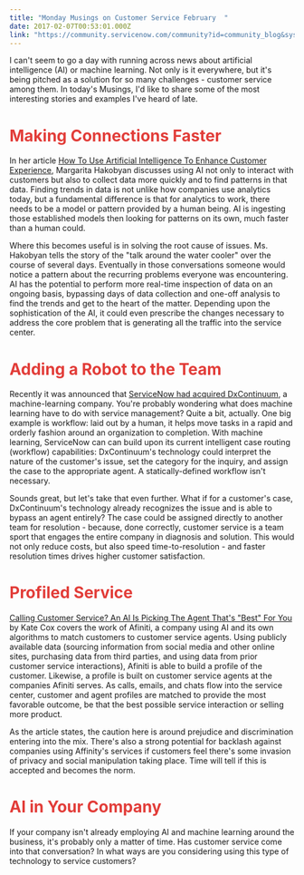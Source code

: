 ```yaml
---
title: "Monday Musings on Customer Service February  "
date: 2017-02-07T00:53:01.000Z
link: "https://community.servicenow.com/community?id=community_blog&sys_id=edada2a9dbd0dbc01dcaf3231f961992"
---
```

<p>I can't seem to go a day with running across news about artificial intelligence (AI) or machine learning. Not only is it everywhere, but it's being pitched as a solution for so many challenges - customer service among them. In today's Musings, I'd like to share some of the most interesting stories and examples I've heard of late.</p><p></p><h1><span style="color: #e23d39;">Making Connections Faster</span></h1><p>In her article <a title="stomerthink.com/how-to-use-artificial-intelligence-to-enhance-customer-experience/" href="http://customerthink.com/how-to-use-artificial-intelligence-to-enhance-customer-experience/">How To Use Artificial Intelligence To Enhance Customer Experience</a>, Margarita Hakobyan discusses using AI not only to interact with customers but also to collect data more quickly and to find patterns in that data. Finding trends in data is not unlike how companies use analytics today, but a fundamental difference is that for analytics to work, there needs to be a model or pattern provided by a human being. AI is ingesting those established models then looking for patterns on its own, much faster than a human could.</p><p></p><p>Where this becomes useful is in solving the root cause of issues. Ms. Hakobyan tells the story of the "talk around the water cooler" over the course of several days. Eventually in those conversations someone would notice a pattern about the recurring problems everyone was encountering. AI has the potential to perform more real-time inspection of data on an ongoing basis, bypassing days of data collection and one-off analysis to find the trends and get to the heart of the matter. Depending upon the sophistication of the AI, it could even prescribe the changes necessary to address the core problem that is generating all the traffic into the service center.</p><p></p><h1><span style="color: #e23d39;">Adding a Robot to the Team</span></h1><p>Recently it was announced that <a title="w.servicenow.com/company/media/press-room/servicenow-acquires-dxcontinuum.html" href="http://www.servicenow.com/company/media/press-room/servicenow-acquires-dxcontinuum.html">ServiceNow had acquired DxContinuum</a>, a machine-learning company. You're probably wondering what does machine learning have to do with service management? Quite a bit, actually. One big example is workflow: laid out by a human, it helps move tasks in a rapid and orderly fashion around an organization to completion. With machine learning, ServiceNow can can build upon its current intelligent case routing (workflow) capabilities: DxContinuum's technology could interpret the nature of the customer's issue, set the category for the inquiry, and assign the case to the appropriate agent. A statically-defined workflow isn't necessary.</p><p></p><p>Sounds great, but let's take that even further. What if for a customer's case, DxContinuum's technology already recognizes the issue and is able to bypass an agent entirely? The case could be assigned directly to another team for resolution - because, done correctly, customer service is a team sport that engages the entire company in diagnosis and solution. This would not only reduce costs, but also speed time-to-resolution - and faster resolution times drives higher customer satisfaction.</p><p></p><h1><span style="color: #e23d39;">Profiled Service</span></h1><p><a title="onsumerist.com/2017/01/06/calling-customer-service-an-ai-is-picking-the-agent-thats-best-for-you/" href="https://consumerist.com/2017/01/06/calling-customer-service-an-ai-is-picking-the-agent-thats-best-for-you/">Calling Customer Service? An AI Is Picking The Agent That's "Best" For You</a> by Kate Cox covers the work of Afiniti, a company using AI and its own algorithms to match customers to customer service agents. Using publicly available data (sourcing information from social media and other online sites, purchasing data from third parties, and using data from prior customer service interactions), Afiniti is able to build a profile of the customer. Likewise, a profile is built on customer service agents at the companies Afiniti serves. As calls, emails, and chats flow into the service center, customer and agent profiles are matched to provide the most favorable outcome, be that the best possible service interaction or selling more product.</p><p></p><p>As the article states, the caution here is around prejudice and discrimination entering into the mix. There's also a strong potential for backlash against companies using Affinity's services if customers feel there's some invasion of privacy and social manipulation taking place. Time will tell if this is accepted and becomes the norm.</p><p></p><h1><span style="color: #e23d39;">AI in Your Company</span></h1><p>If your company isn't already employing AI and machine learning around the business, it's probably only a matter of time. Has customer service come into that conversation? In what ways are you considering using this type of technology to service customers?</p>
